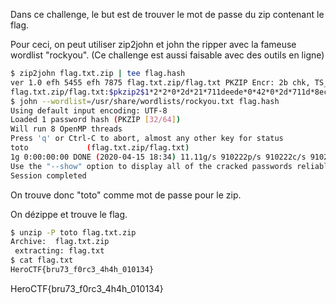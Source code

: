 Dans ce challenge, le but est de trouver le mot de passe du zip contenant le flag.

Pour ceci, on peut utiliser zip2john et john the ripper avec la fameuse wordlist "rockyou".
(Ce challenge est aussi faisable avec des outils en ligne)
```bash
$ zip2john flag.txt.zip | tee flag.hash
ver 1.0 efh 5455 efh 7875 flag.txt.zip/flag.txt PKZIP Encr: 2b chk, TS_chk, cmplen=45, decmplen=33, crc=711DEEDE
flag.txt.zip/flag.txt:$pkzip2$1*2*2*0*2d*21*711deede*0*42*0*2d*711d*8ec4*9c16582e4014fd681eee89c32990003dbde6d812e95b58b8ad0b2a65c52d3d2648d63614b350e1a297a028d8c2*$/pkzip2$:flag.txt:flag.txt.zip::flag.txt.zip
$ john --wordlist=/usr/share/wordlists/rockyou.txt flag.hash 
Using default input encoding: UTF-8
Loaded 1 password hash (PKZIP [32/64])
Will run 8 OpenMP threads
Press 'q' or Ctrl-C to abort, almost any other key for status
toto             (flag.txt.zip/flag.txt)
1g 0:00:00:00 DONE (2020-04-15 18:34) 11.11g/s 910222p/s 910222c/s 910222C/s rossoneri..janiece
Use the "--show" option to display all of the cracked passwords reliably
Session completed
```
On trouve donc "toto" comme mot de passe pour le zip.

On dézippe et trouve le flag.
```bash
$ unzip -P toto flag.txt.zip 
Archive:  flag.txt.zip
 extracting: flag.txt                
$ cat flag.txt
HeroCTF{bru73_f0rc3_4h4h_010134}
```
HeroCTF{bru73_f0rc3_4h4h_010134}
